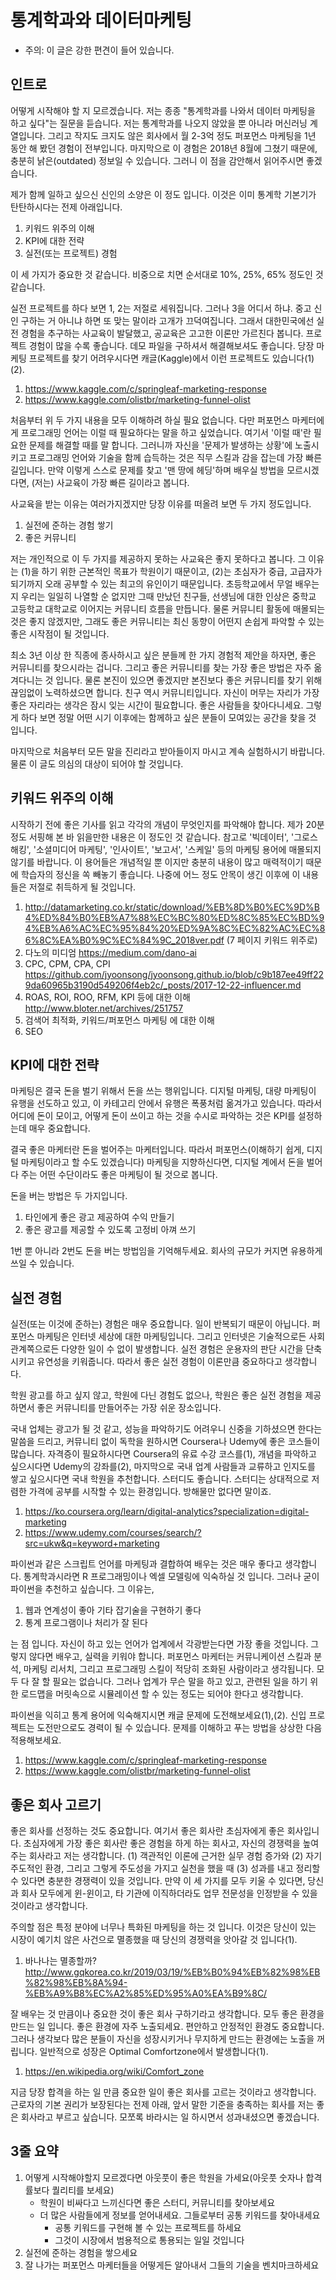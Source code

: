 # 통계학과와 데이터마케팅

* 주의: 이 글은 강한 편견이 들어 있습니다.

## 인트로

어떻게 시작해야 할 지 모르겠습니다. 저는 종종 "통계학과를 나와서 데이터 마케팅을 하고 싶다"는 질문을 듣습니다. 저는 통계학과를 나오지 않았을 뿐 아니라 머신러닝 계열입니다. 그리고 작지도 크지도 않은 회사에서 월 2-3억 정도 퍼포먼스 마케팅을 1년 동안 해 봤던 경험이 전부입니다. 마지막으로 이 경험은 2018년 8월에 그쳤기 때문에, 충분히 낡은(outdated) 정보일 수 있습니다. 그러니 이 점을 감안해서 읽어주시면 좋겠습니다.

제가 함께 일하고 싶으신 신인의 소양은 이 정도 입니다. 이것은 이미 통계학 기본기가 탄탄하시다는 전제 아래입니다.

1. 키워드 위주의 이해
2. KPI에 대한 전략
3. 실전(또는 프로젝트) 경험

이 세 가지가 중요한 것 같습니다. 비중으로 치면 순서대로 10%, 25%, 65% 정도인 것 같습니다.

실전 프로젝트를 하다 보면 1, 2는 저절로 세워집니다. 그러나 3을 어디서 하냐. 중고 신인 구하는 거 아니냐 하면 또 맞는 말이라 고개가 끄덕여집니다. 그래서 대한민국에선 실전 경험을 추구하는 사교육이 발달했고, 공교육은 고고한 이론만 가르친다 봅니다. 프로젝트 경험이 많을 수록 좋습니다. 데모 파일을 구하셔서 해결해보셔도 좋습니다. 당장 마케팅 프로젝트를 찾기 어려우시다면 캐글(Kaggle)에서 이런 프로젝트도 있습니다(1)(2).

1. https://www.kaggle.com/c/springleaf-marketing-response
2. https://www.kaggle.com/olistbr/marketing-funnel-olist

처음부터 위 두 가지 내용을 모두 이해하려 하실 필요 없습니다. 다만 퍼포먼스 마케터에게 프로그래밍 언어는 이럴 때 필요하다는 말을 하고 싶었습니다. 여기서 '이럴 때'란 필요한 문제를 해결할 때를 말 합니다. 그러니까 자신을 '문제가 발생하는 상황'에 노출시키고 프로그래밍 언어와 기술을 함께 습득하는 것은 직무 스킬과 감을 잡는데 가장 빠른 길입니다. 만약 이렇게 스스로 문제를 찾고 '맨 땅에 헤딩'하며 배우실 방법을 모르시겠다면, (저는) 사교육이 가장 빠른 길이라고 봅니다.

사교육을 받는 이유는 여러가지겠지만 당장 이유를 떠올려 보면 두 가지 정도입니다.

1. 실전에 준하는 경험 쌓기
2. 좋은 커뮤니티

저는 개인적으로 이 두 가지를 제공하지 못하는 사교육은 좋지 못하다고 봅니다. 그 이유는 (1)을 하기 위한 근본적인 목표가 학원이기 때문이고, (2)는 초심자가 중급, 고급자가 되기까지 오래 공부할 수 있는 최고의 유인이기 때문입니다. 초등학교에서 무얼 배우는지 우리는 일일히 나열할 순 없지만 그때 만났던 친구들, 선생님에 대한 인상은 중학교 고등학교 대학교로 이어지는 커뮤니티 흐름을 만듭니다. 물론 커뮤니티 활동에 매몰되는 것은 좋지 않겠지만, 그래도 좋은 커뮤니티는 최신 동향이 어떤지 손쉽게 파악할 수 있는 좋은 시작점이 될 것입니다.

최소 3년 이상 한 직종에 종사하시고 싶은 분들께 한 가지 경험적 제안을 하자면, 좋은 커뮤니티를 찾으시라는 겁니다. 그리고 좋은 커뮤니티를 찾는 가장 좋은 방법은 자주 옮겨다니는 것 입니다. 물론 본진이 있으면 좋겠지만 본진보다 좋은 커뮤니티를 찾기 위해 끊임없이 노력하셨으면 합니다. 친구 역시 커뮤니티입니다. 자신이 머무는 자리가 가장 좋은 자리라는 생각은 잠시 잊는 시간이 필요합니다. 좋은 사람들을 찾아다니세요. 그렇게 하다 보면 정말 어떤 시기 이후에는 함께하고 싶은 분들이 모여있는 공간을 찾을 것 입니다. 

마지막으로 처음부터 모든 말을 진리라고 받아들이지 마시고 계속 실험하시기 바랍니다. 물론 이 글도 의심의 대상이 되어야 할 것입니다.

## 키워드 위주의 이해

시작하기 전에 좋은 기사를 읽고 각각의 개념이 무엇인지를 파악해야 합니다. 제가 20분 정도 서핑해 본 바 읽을만한 내용은 이 정도인 것 같습니다. 참고로 '빅데이터', '그로스해킹', '소셜미디어 마케팅', '인사이트', '보고서', '스케일' 등의 마케팅 용어에 매몰되지 않기를 바랍니다. 이 용어들은 개념적일 뿐 이지만 충분히 내용이 많고 매력적이기 때문에 학습자의 정신을 쏙 빼놓기 좋습니다. 나중에 어느 정도 안목이 생긴 이후에 이 내용들은 저절로 취득하게 될 것입니다.

1. http://datamarketing.co.kr/static/download/%EB%8D%B0%EC%9D%B4%ED%84%B0%EB%A7%88%EC%BC%80%ED%8C%85%EC%BD%94%EB%A6%AC%EC%95%84%20%ED%9A%8C%EC%82%AC%EC%86%8C%EA%B0%9C%EC%84%9C_2018ver.pdf (7 페이지 키워드 위주로)
2. 다노의 미디엄 https://medium.com/dano-ai
3. CPC, CPM, CPA, CPI https://github.com/jyoonsong/jyoonsong.github.io/blob/c9b187ee49ff229da60965b3190d549206f4eb2c/_posts/2017-12-22-influencer.md
4. ROAS, ROI, ROO, RFM, KPI 등에 대한 이해 http://www.bloter.net/archives/251757
5. 검색어 최적화, 키워드/퍼포먼스 마케팅 에 대한 이해
6. SEO

## KPI에 대한 전략

마케팅은 결국 돈을 벌기 위해서 돈을 쓰는 행위입니다. 디지털 마케팅, 대량 마케팅이 유행을 선도하고 있고, 이 카테고리 안에서 유행은 폭풍처럼 옮겨가고 있습니다. 따라서 어디에 돈이 모이고, 어떻게 돈이 쓰이고 하는 것을 수시로 파악하는 것은 KPI를 설정하는데 매우 중요합니다.

결국 좋은 마케터란 돈을 벌어주는 마케터입니다. 따라서 퍼포먼스(이해하기 쉽게, 디지털 마케팅이라고 할 수도 있겠습니다) 마케팅을 지향하신다면, 디지털 계에서 돈을 벌어다 주는 어떤 수단이라도 좋은 마케팅이 될 것으로 봅니다.

돈을 버는 방법은 두 가지입니다.

1. 타인에게 좋은 광고 제공하여 수익 만들기
2. 좋은 광고를 제공할 수 있도록 고정비 아껴 쓰기

1번 뿐 아니라 2번도 돈을 버는 방법임을 기억해두세요. 회사의 규모가 커지면 유용하게 쓰일 수 있습니다.

## 실전 경험

실전(또는 이것에 준하는) 경험은 매우 중요합니다. 일이 반복되기 때문이 아닙니다. 퍼포먼스 마케팅은 인터넷 세상에 대한 마케팅입니다. 그리고 인터넷은 기술적으로든 사회관계쪽으로든 다양한 일이 수 없이 발생합니다. 실전 경험은 운용자의 판단 시간을 단축시키고 유연성을 키워줍니다. 따라서 좋은 실전 경험이 이론만큼 중요하다고 생각합니다.

학원 광고를 하고 싶지 않고, 학원에 다닌 경험도 없으나, 학원은 좋은 실전 경험을 제공하면서 좋은 커뮤니티를 만들어주는  가장 쉬운 장소입니다.

국내 업체는 광고가 될 것 같고, 성능을 파악하기도 어려우니 신중을 기하셨으면 한다는 말씀을 드리고, 커뮤니티 없이 독학을 원하시면 Coursera나 Udemy에 좋은 코스들이 많습니다. 자격증이 필요하시다면 Coursera의 유료 수강 코스를(1), 개념을 파악하고 싶으시다면 Udemy의 강좌를(2), 마지막으로 국내 업계 사람들과 교류하고 인지도를 쌓고 싶으시다면 국내 학원을 추천합니다. 스터디도 좋습니다. 스터디는 상대적으로 저렴한 가격에 공부를 시작할 수 있는 환경입니다. 방해물만 없다면 말이죠.

1. https://ko.coursera.org/learn/digital-analytics?specialization=digital-marketing
2. https://www.udemy.com/courses/search/?src=ukw&q=keyword+marketing

파이썬과 같은 스크립트 언어를 마케팅과 결합하여 배우는 것은 매우 좋다고 생각합니다. 통계학과시라면 R 프로그래밍이나 엑셀 모델링에 익숙하실 것 입니다. 그러나 굳이 파이썬을 추천하고 싶습니다. 그 이유는,

1. 웹과 연계성이 좋아 기타 잡기술을 구현하기 좋다
2. 통계 프로그램이나 처리가 잘 된다

는 점 입니다. 자신이 하고 있는 언어가 업계에서 각광받는다면 가장 좋을 것입니다. 그렇지 않다면 배우고, 실력을 키워야 합니다. 퍼포먼스 마케터는 커뮤니케이션 스킬과 분석, 마케팅 리서치, 그리고 프로그래밍 스킬이 적당히 조화된 사람이라고 생각됩니다. 모두 다 잘 할 필요는 없습니다. 그러나 업계가 무슨 말을 하고 있고, 관련된 일을 하기 위한 로드맵을 머릿속으로 시뮬레이션 할 수 있는 정도는 되어야 한다고 생각합니다.

파이썬을 익히고 통계 용어에 익숙해지시면 캐글 문제에 도전해보세요(1),(2). 신입 프로젝트는 도전만으로도 경력이 될 수 있습니다. 문제를 이해하고 푸는 방법을 상상한 다음 적용해보세요.

1. https://www.kaggle.com/c/springleaf-marketing-response
2. https://www.kaggle.com/olistbr/marketing-funnel-olist

## 좋은 회사 고르기

좋은 회사를 선정하는 것도 중요합니다. 여기서 좋은 회사란 초심자에게 좋은 회사입니다. 초심자에게 가장 좋은 회사란 좋은 경험을 하게 하는 회사고, 자신의 경쟁력을 높여주는 회사라고 저는 생각합니다. (1) 객관적인 이론에 근거한 실무 경험 증가와 (2) 자기 주도적인 환경, 그리고 그렇게 주도성을 가지고 실천을 했을 때 (3) 성과를 내고 정리할 수 있다면 충분한 경쟁력이 있을 것입니다. 만약 이 세 가지를 모두 키울 수 있다면, 당신과 회사 모두에게 윈-윈이고, 타 기관에 이직하더라도 업무 전문성을 인정받을 수 있을 것이라고 생각합니다.

주의할 점은 특정 분야에 너무나 특화된 마케팅을 하는 것 입니다. 이것은 당신이 있는 시장이 예기치 않은 사건으로 멸종했을 때 당신의 경쟁력을 앗아갈 것 입니다(1).

1. 바나나는 멸종할까? http://www.gqkorea.co.kr/2019/03/19/%EB%B0%94%EB%82%98%EB%82%98%EB%8A%94-%EB%A9%B8%EC%A2%85%ED%95%A0%EA%B9%8C/

잘 배우는 것 만큼이나 중요한 것이 좋은 회사 구하기라고 생각합니다. 모두 좋은 환경을 만드는 일 입니다. 좋은 환경에 자주 노출되세요. 편안하고 안정적인 환경도 중요합니다. 그러나 생각보다 많은 분들이 자신을 성장시키거나 무지하게 만드는 환경에는 노출을 꺼립니다. 일반적으로 성장은 Optimal Comfortzone에서 발생합니다(1).

1. https://en.wikipedia.org/wiki/Comfort_zone

지금 당장 합격을 하는 일 만큼 중요한 일이 좋은 회사를 고르는 것이라고 생각합니다. 근로자의 기본 권리가 보장된다는 전제 아래, 앞서 말한 기준을 충족하는 회사를 저는 좋은 회사라고 부르고 싶습니다. 모쪼록 바라시는 일 하시면서 성과내셨으면 좋겠습니다.

## 3줄 요약

1. 어떻게 시작해야할지 모르겠다면 아웃풋이 좋은 학원을 가세요(아웃풋 숫자나 합격률보다 퀄리티를 보세요)
    - 학원이 비싸다고 느끼신다면 좋은 스터디, 커뮤니티를 찾아보세요
    - 더 많은 사람들에게 정보를 얻어내세요. 그들로부터 공통 키워드를 찾아내세요
        - 공통 키워드를 구현해 볼 수 있는 프로젝트를 하세요
        - 그것이 시장에서 범용적으로 통용되는 일일 것입니다
2. 실전에 준하는 경험을 쌓으세요
3. 잘 나가는 퍼포먼스 마케터들을 어떻게든 알아내서 그들의 기술을 벤치마크하세요
